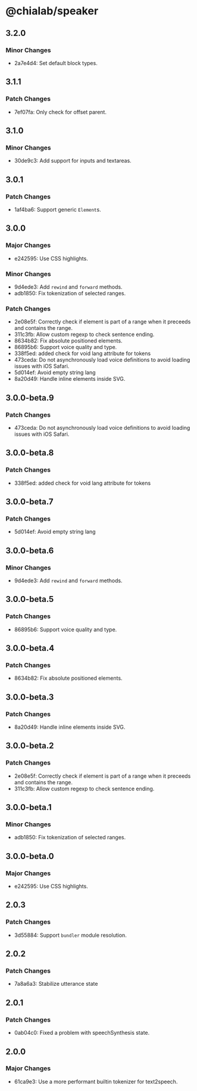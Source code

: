 # @chialab/speaker

## 3.2.0

### Minor Changes

- 2a7e4d4: Set default block types.

## 3.1.1

### Patch Changes

- 7ef07fa: Only check for offset parent.

## 3.1.0

### Minor Changes

- 30de9c3: Add support for inputs and textareas.

## 3.0.1

### Patch Changes

- 1af4ba6: Support generic `Element`s.

## 3.0.0

### Major Changes

- e242595: Use CSS highlights.

### Minor Changes

- 9d4ede3: Add `rewind` and `forward` methods.
- adb1850: Fix tokenization of selected ranges.

### Patch Changes

- 2e08e5f: Correctly check if element is part of a range when it preceeds and contains the range.
- 311c3fb: Allow custom regexp to check sentence ending.
- 8634b82: Fix absolute positioned elements.
- 86895b6: Support voice quality and type.
- 338f5ed: added check for void lang attribute for tokens
- 473ceda: Do not asynchronously load voice definitions to avoid loading issues with iOS Safari.
- 5d014ef: Avoid empty string lang
- 8a20d49: Handle inline elements inside SVG.

## 3.0.0-beta.9

### Patch Changes

- 473ceda: Do not asynchronously load voice definitions to avoid loading issues with iOS Safari.

## 3.0.0-beta.8

### Patch Changes

- 338f5ed: added check for void lang attribute for tokens

## 3.0.0-beta.7

### Patch Changes

- 5d014ef: Avoid empty string lang

## 3.0.0-beta.6

### Minor Changes

- 9d4ede3: Add `rewind` and `forward` methods.

## 3.0.0-beta.5

### Patch Changes

- 86895b6: Support voice quality and type.

## 3.0.0-beta.4

### Patch Changes

- 8634b82: Fix absolute positioned elements.

## 3.0.0-beta.3

### Patch Changes

- 8a20d49: Handle inline elements inside SVG.

## 3.0.0-beta.2

### Patch Changes

- 2e08e5f: Correctly check if element is part of a range when it preceeds and contains the range.
- 311c3fb: Allow custom regexp to check sentence ending.

## 3.0.0-beta.1

### Minor Changes

- adb1850: Fix tokenization of selected ranges.

## 3.0.0-beta.0

### Major Changes

- e242595: Use CSS highlights.

## 2.0.3

### Patch Changes

- 3d55884: Support `bundler` module resolution.

## 2.0.2

### Patch Changes

- 7a8a6a3: Stabilize utterance state

## 2.0.1

### Patch Changes

- 0ab04c0: Fixed a problem with speechSynthesis state.

## 2.0.0

### Major Changes

- 61ca9e3: Use a more performant builtin tokenizer for text2speech.
